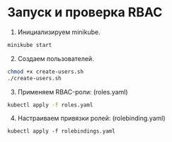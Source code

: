 # Запуск и проверка RBAC

1. Инициализируем minikube.
```bash
minikube start
```
2. Создаем пользователей.
```bash
chmod +x create-users.sh
./create-users.sh
```
3. Применяем RBAC-роли: (roles.yaml)
```bash
kubectl apply -f roles.yaml
```
4. Настраиваем привязки ролей: (rolebinding.yaml)
```
kubectl apply -f rolebindings.yaml
```
